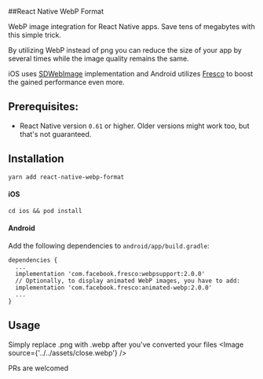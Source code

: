 ##React Native WebP Format

WebP image integration for React Native apps. Save tens of megabytes with this simple trick.

By utilizing WebP instead of png you can reduce the size of your app by several times while the image quality remains the same.

iOS uses [SDWebImage](https://github.com/SDWebImage/SDWebImage) implementation and Android utilizes [Fresco](https://github.com/facebook/fresco) to boost the gained performance even more.
## Prerequisites:
- React Native version `0.61` or higher. Older versions might work too, but that's not guaranteed.

## Installation
```
yarn add react-native-webp-format
```
#### iOS
```
cd ios && pod install
```
#### Android
Add the following dependencies to `android/app/build.gradle`:
```
dependencies {
  ...
  implementation 'com.facebook.fresco:webpsupport:2.0.0'
  // Optionally, to display animated WebP images, you have to add:
  implementation 'com.facebook.fresco:animated-webp:2.0.0'
  ...
}
```
## Usage
Simply replace .png with .webp after you've converted your files
<Image source={'../../assets/close.webp'} />


PRs are welcomed
